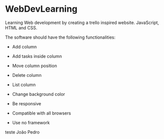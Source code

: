 # WebDevLearning
Learning Web development by creating a trello inspired website. JavaScript, HTML and CSS.

The software should have the following functionalities:
 
 - Add column
 - Add tasks inside column
 - Move column position
 - Delete column
 - List column
 - Change background color

 - Be responsive
 - Compatible with all browsers
 - Use no framework

 teste
 João Pedro